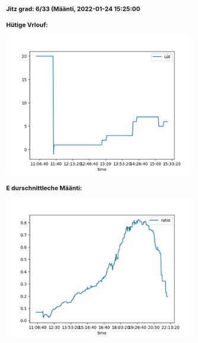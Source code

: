 ### Jitz grad: 6/33 (Määnti, 2022-01-24 15:25:00

### Hütige Vrlouf:
![Graph](Today.png)

### E durschnittleche Määnti:
![Graph](Määnti.png)